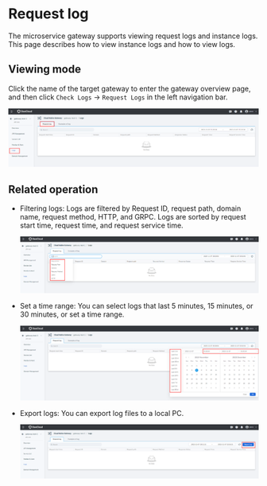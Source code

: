 # Request log

The microservice gateway supports viewing request logs and instance logs. This page describes how to view instance logs and how to view logs.

## Viewing mode

Click the name of the target gateway to enter the gateway overview page, and then click `Check Logs` -> `Request Logs` in the left navigation bar.

![view the path of the request log](./imgs/reqlog-path.png)

## Related operation

- Filtering logs: Logs are filtered by Request ID, request path, domain name, request method, HTTP, and GRPC. Logs are sorted by request start time, request time, and request service time.

    ![filter log](./imgs/log-filter1.png)

- Set a time range: You can select logs that last 5 minutes, 15 minutes, or 30 minutes, or set a time range.

    ![limited time](./imgs/logtime1.png)

- Export logs: You can export log files to a local PC.

    ![export log](./imgs/log-export1.png)
